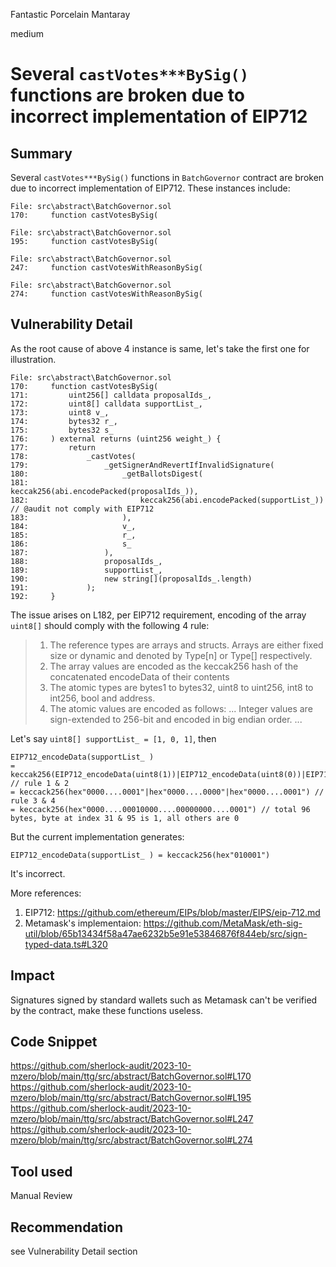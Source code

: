 Fantastic Porcelain Mantaray

medium

# Several ````castVotes***BySig()```` functions are broken due to incorrect implementation of EIP712

## Summary
Several ````castVotes***BySig()```` functions  in ````BatchGovernor```` contract are broken due to incorrect implementation of EIP712. These instances include:
```solidity
File: src\abstract\BatchGovernor.sol
170:     function castVotesBySig(

File: src\abstract\BatchGovernor.sol
195:     function castVotesBySig(

File: src\abstract\BatchGovernor.sol
247:     function castVotesWithReasonBySig(

File: src\abstract\BatchGovernor.sol
274:     function castVotesWithReasonBySig(
```

## Vulnerability Detail
As the root cause of above 4 instance is same, let's take the first one for illustration.
```solidity
File: src\abstract\BatchGovernor.sol
170:     function castVotesBySig(
171:         uint256[] calldata proposalIds_,
172:         uint8[] calldata supportList_,
173:         uint8 v_,
174:         bytes32 r_,
175:         bytes32 s_
176:     ) external returns (uint256 weight_) {
177:         return
178:             _castVotes(
179:                 _getSignerAndRevertIfInvalidSignature(
180:                     _getBallotsDigest(
181:                         keccak256(abi.encodePacked(proposalIds_)),
182:                         keccak256(abi.encodePacked(supportList_)) // @audit not comply with EIP712
183:                     ),
184:                     v_,
185:                     r_,
186:                     s_
187:                 ),
188:                 proposalIds_,
189:                 supportList_,
190:                 new string[](proposalIds_.length)
191:             );
192:     }

```

The issue arises on L182, per EIP712 requirement, encoding of the array ````uint8[]```` should comply with the following 4 rule:
>1. The reference types are arrays and structs. Arrays are either fixed size or dynamic and denoted by Type[n] or Type[] respectively.
>2. The array values are encoded as the keccak256 hash of the concatenated encodeData of their contents
>3. The atomic types are bytes1 to bytes32, uint8 to uint256, int8 to int256, bool and address. 
>4. The atomic values are encoded as follows: ... Integer values are sign-extended to 256-bit and encoded in big endian order. ...

Let's say ````uint8[] supportList_ = [1, 0, 1]````, then
```solidity
EIP712_encodeData(supportList_ )
= keccak256(EIP712_encodeData(uint8(1))|EIP712_encodeData(uint8(0))|EIP712_encodeData(uint8(1))) // rule 1 & 2
= keccack256(hex"0000....0001"|hex"0000....0000"|hex"0000....0001") // rule 3 & 4
= keccack256(hex"0000....00010000....00000000....0001") // total 96 bytes, byte at index 31 & 95 is 1, all others are 0
```
But the current implementation generates:
```solidity
EIP712_encodeData(supportList_ ) = keccack256(hex"010001")
```
It's incorrect.

More references:
1. EIP712: https://github.com/ethereum/EIPs/blob/master/EIPS/eip-712.md
2. Metamask's implementaion: https://github.com/MetaMask/eth-sig-util/blob/65b13434f58a47ae6232b5e91e53846876f844eb/src/sign-typed-data.ts#L320

## Impact
Signatures signed by standard wallets such as Metamask can't be verified by the contract, make these functions useless.

## Code Snippet
https://github.com/sherlock-audit/2023-10-mzero/blob/main/ttg/src/abstract/BatchGovernor.sol#L170
https://github.com/sherlock-audit/2023-10-mzero/blob/main/ttg/src/abstract/BatchGovernor.sol#L195
https://github.com/sherlock-audit/2023-10-mzero/blob/main/ttg/src/abstract/BatchGovernor.sol#L247
https://github.com/sherlock-audit/2023-10-mzero/blob/main/ttg/src/abstract/BatchGovernor.sol#L274

## Tool used

Manual Review

## Recommendation
see Vulnerability Detail section